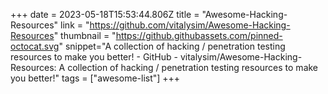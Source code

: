 +++
date = 2023-05-18T15:53:44.806Z
title = "Awesome-Hacking-Resources"
link = "https://github.com/vitalysim/Awesome-Hacking-Resources"
thumbnail = "https://github.githubassets.com/pinned-octocat.svg"
snippet="A collection of hacking / penetration testing resources to make you better! - GitHub - vitalysim/Awesome-Hacking-Resources: A collection of hacking / penetration testing resources to make you better!"
tags = ["awesome-list"]
+++
